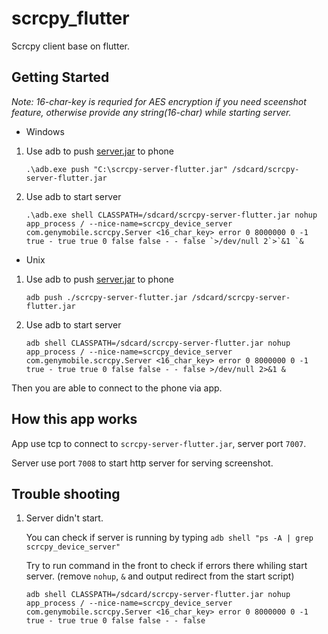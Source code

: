 # scrcpy_flutter

Scrcpy client base on flutter.

## Getting Started 
*Note: 16-char-key is requried for AES encryption if you need sceenshot feature, otherwise provide any string(16-char) while starting server.*


- Windows 
1. Use adb to push [server.jar](https://github.com/diyews/scrcpy/releases) to phone
    
    ``.\adb.exe push "C:\scrcpy-server-flutter.jar" /sdcard/scrcpy-server-flutter.jar``
    
1. Use adb to start server

    ``.\adb.exe shell CLASSPATH=/sdcard/scrcpy-server-flutter.jar nohup app_process / --nice-name=scrcpy_device_server com.genymobile.scrcpy.Server <16_char_key> error 0 8000000 0 -1 true - true true 0 false false - - false `>/dev/null 2`>`&1 `& ``
    
- Unix    
1. Use adb to push [server.jar](https://github.com/diyews/scrcpy/releases) to phone
    
    ``adb push ./scrcpy-server-flutter.jar /sdcard/scrcpy-server-flutter.jar``
    
1. Use adb to start server

    ``adb shell CLASSPATH=/sdcard/scrcpy-server-flutter.jar nohup app_process / --nice-name=scrcpy_device_server com.genymobile.scrcpy.Server <16_char_key> error 0 8000000 0 -1 true - true true 0 false false - - false >/dev/null 2>&1 & ``

Then you are able to connect to the phone via app.

## How this app works
App use tcp to connect to `scrcpy-server-flutter.jar`, server port `7007`.

Server use port `7008` to start http server for serving screenshot.

## Trouble shooting

1. Server didn't start. 

    You can check if server is running by typing `adb shell "ps -A | grep scrcpy_device_server"`

    Try to run command in the front to check if errors there whiling start server. (remove `nohup`, `&` and output redirect from the start script)
    
    `adb shell CLASSPATH=/sdcard/scrcpy-server-flutter.jar nohup app_process / --nice-name=scrcpy_device_server com.genymobile.scrcpy.Server <16_char_key> error 0 8000000 0 -1 true - true true 0 false false - - false`
  
